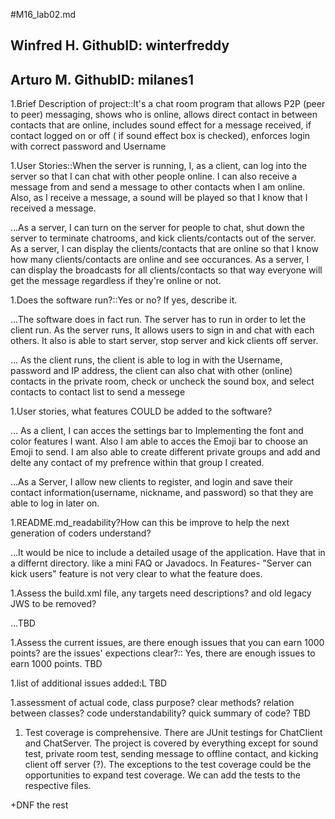 #M16_lab02.md

## Winfred H.   GithubID: winterfreddy
## Arturo M.    GithubID: milanes1

1.Brief Description of project::It's a chat room program that allows P2P (peer to peer) messaging, shows who is online, allows direct contact in between contacts that are online, includes sound effect for a message received, if contact logged on or off ( if sound effect box is checked), enforces login with correct password and Username

1.User Stories::When the server is running, I, as a client, can log into the server so that I can chat with other people online. I can also receive a message from and send a message to other contacts when I am online. Also, as I receive a message, a sound will be played so that I know that I received a message.

...As a server, I can turn on the server for people to chat, shut down the server to terminate chatrooms, and kick clients/contacts out of the server. As a server, I can display the clients/contacts that are online so that I know how many clients/contacts are online and see occurances. As a server, I can display the broadcasts for all clients/contacts so that way everyone will get the message regardless if they're online or not.

1.Does the software run?::Yes or no? If yes, describe it. 

...The software does in fact run. The server has to run in order to let the client run. As the server runs, It allows users to sign in and chat with each others. It also is able to start server, stop server and kick clients off server. 

... As the client runs, the client is able to log in with the Username, password and IP address, the client can also chat with other (online) contacts in the private room, check or uncheck the sound box, and select contacts to contact list to send a messege

1.User stories, what features COULD be added to the software?

... As a client, I can acces the settings bar to Implementing the font and color features I want. Also I am able to acces the Emoji bar to choose an Emoji to send. I am also able to create different private groups and add and delte any contact of my prefrence within that group I created. 

...As a Server, I allow new clients to register, and login and save their contact information(username, nickname, and password) so that they are able to log in later on. 

1.README.md_readability?How can this be improve to help the next generation of coders understand?

...It would be nice to include a detailed usage of the application. Have that in a differnt directory. like a mini FAQ or Javadocs. In Features- "Server can kick users" feature is not very clear to what the feature does.

1.Assess the build.xml file, any targets need descriptions? and old legacy JWS to be removed?

...TBD

1.Assess the current issues, are there enough issues that you can earn 1000 points? are the issues' expections clear?:: Yes, there are enough issues to earn 1000 points. TBD

1.list of additional issues added:L TBD

1.assessment of actual code, class purpose? clear methods? relation between classes? code understandability? quick summary of code? TBD

1. Test coverage is comprehensive. There are JUnit testings for ChatClient and ChatServer. The project is covered by everything except for sound test, private room test, sending message to offline contact, and kicking client off server (?). The exceptions to the test coverage could be the opportunities to expand test coverage. We can add the tests to the respective files.

+DNF the rest
